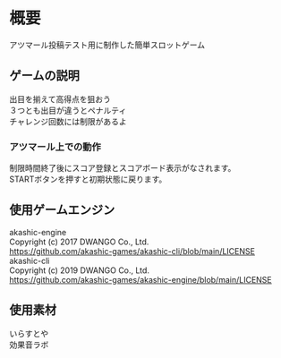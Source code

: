 # 概要
アツマール投稿テスト用に制作した簡単スロットゲーム

## ゲームの説明
出目を揃えて高得点を狙おう<br>
３つとも出目が違うとペナルティ<br>
チャレンジ回数には制限があるよ

### アツマール上での動作
制限時間終了後にスコア登録とスコアボード表示がなされます。<br>
STARTボタンを押すと初期状態に戻ります。

## 使用ゲームエンジン
akashic-engine<br>
Copyright (c) 2017 DWANGO Co., Ltd.<br>
https://github.com/akashic-games/akashic-cli/blob/main/LICENSE<br>
akashic-cli<br>
Copyright (c) 2019 DWANGO Co., Ltd.<br>
https://github.com/akashic-games/akashic-engine/blob/main/LICENSE

## 使用素材
いらすとや<br>
効果音ラボ
